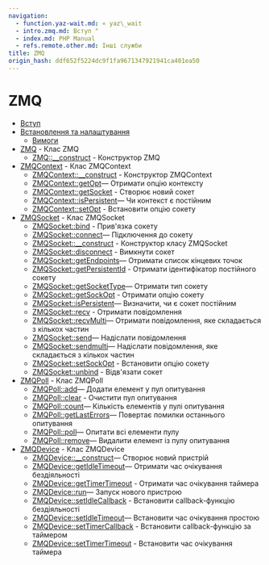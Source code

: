 ```yaml
---
navigation:
  - function.yaz-wait.md: « yaz\_wait
  - intro.zmq.md: Вступ "
  - index.md: PHP Manual
  - refs.remote.other.md: Інші служби
title: ZMQ
origin_hash: ddf652f5224dc9f1fa9671347921941ca401ea50
---
```

# ZMQ

-   [Вступ](intro.zmq.md)
-   [Встановлення та налаштування](zmq.setup.md)
    -   [Вимоги](zmq.requirements.md)
-   [ZMQ](class.zmq.md) \- Клас ZMQ
    -   [ZMQ::\_\_construct](zmq.construct.md) \- Конструктор ZMQ
-   [ZMQContext](class.zmqcontext.md) \- Клас ZMQContext
    -   [ZMQContext::\_\_construct](zmqcontext.construct.md) \- Конструктор ZMQContext
    -   [ZMQContext::getOpt](zmqcontext.getopt.md)— Отримати опцію контексту
    -   [ZMQContext::getSocket](zmqcontext.getsocket.md) \- Створює новий сокет
    -   [ZMQContext::isPersistent](zmqcontext.ispersistent.md)— Чи контекст є постійним
    -   [ZMQContext::setOpt](zmqcontext.setopt.md) \- Встановити опцію сокету
-   [ZMQSocket](class.zmqsocket.md) \- Клас ZMQSocket
    -   [ZMQSocket::bind](zmqsocket.bind.md) \- Прив'язка сокету
    -   [ZMQSocket::connect](zmqsocket.connect.md)— Підключення до сокету
    -   [ZMQSocket::\_\_construct](zmqsocket.construct.md) \- Конструктор класу ZMQSocket
    -   [ZMQSocket::disconnect](zmqsocket.disconnect.md) \- Вимкнути сокет
    -   [ZMQSocket::getEndpoints](zmqsocket.getendpoints.md)— Отримати список кінцевих точок
    -   [ZMQSocket::getPersistentId](zmqsocket.getpersistentid.md) \- Отримати ідентифікатор постійного сокету
    -   [ZMQSocket::getSocketType](zmqsocket.getsockettype.md)— Отримати тип сокету
    -   [ZMQSocket::getSockOpt](zmqsocket.getsockopt.md) \- Отримати опцію сокету
    -   [ZMQSocket::isPersistent](zmqsocket.ispersistent.md)— Визначити, чи є сокет постійним
    -   [ZMQSocket::recv](zmqsocket.recv.md) \- Отримати повідомлення
    -   [ZMQSocket::recvMulti](zmqsocket.recvmulti.md)— Отримати повідомлення, яке складається з кількох частин
    -   [ZMQSocket::send](zmqsocket.send.md)— Надіслати повідомлення
    -   [ZMQSocket::sendmulti](zmqsocket.sendmulti.md)— Надіслати повідомлення, яке складається з кількох частин
    -   [ZMQSocket::setSockOpt](zmqsocket.setsockopt.md) \- Встановити опцію сокету
    -   [ZMQSocket::unbind](zmqsocket.unbind.md) \- Відв'язати сокет
-   [ZMQPoll](class.zmqpoll.md) \- Клас ZMQPoll
    -   [ZMQPoll::add](zmqpoll.add.md)— Додати елемент у пул опитування
    -   [ZMQPoll::clear](zmqpoll.clear.md) \- Очистити пул опитування
    -   [ZMQPoll::count](zmqpoll.count.md)— Кількість елементів у пулі опитування
    -   [ZMQPoll::getLastErrors](zmqpoll.getlasterrors.md)— Повертає помилки останнього опитування
    -   [ZMQPoll::poll](zmqpoll.poll.md)— Опитати всі елементи пулу
    -   [ZMQPoll::remove](zmqpoll.remove.md)— Видалити елемент із пулу опитування
-   [ZMQDevice](class.zmqdevice.md) \- Клас ZMQDevice
    -   [ZMQDevice::\_\_construct](zmqdevice.construct.md)— Створює новий пристрій
    -   [ZMQDevice::getIdleTimeout](zmqdevice.getidletimeout.md)— Отримати час очікування бездіяльності
    -   [ZMQDevice::getTimerTimeout](zmqdevice.gettimertimeout.md) \- Отримати час очікування таймера
    -   [ZMQDevice::run](zmqdevice.run.md)— Запуск нового пристрою
    -   [ZMQDevice::setIdleCallback](zmqdevice.setidlecallback.md) \- Встановити callback-функцію бездіяльності
    -   [ZMQDevice::setIdleTimeout](zmqdevice.setidletimeout.md)— Встановити час очікування простою
    -   [ZMQDevice::setTimerCallback](zmqdevice.settimercallback.md) \- Встановити callback-функцію за таймером
    -   [ZMQDevice::setTimerTimeout](zmqdevice.settimertimeout.md) \- Встановити час очікування таймера
